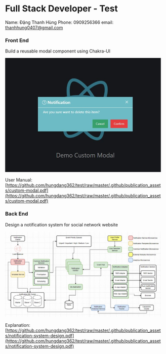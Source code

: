 # Full Stack Developer - Test

Name: Đặng Thanh Hùng
Phone: 0909256366
email: thanhhung0407@gmail.com
### Front End
Build a reusable modal component using Chakra-UI

![Custom Modal Image.](https://github.com/hungdang362/test/raw/master/.github/publication_assets/demo.jpg)

User Manual: [https://github.com/hungdang362/test/raw/master/.github/publication_assets/custom-modal.pdf](https://github.com/hungdang362/test/raw/master/.github/publication_assets/custom-modal.pdf)

### Back End
Design a notification system for social network website

![Notification System Design.](https://github.com/hungdang362/test/raw/master/.github/publication_assets/notification-system-design.jpg)

Explanation: [https://github.com/hungdang362/test/raw/master/.github/publication_assets/notification-system-design.pdf](https://github.com/hungdang362/test/raw/master/.github/publication_assets/notification-system-design.pdf)

